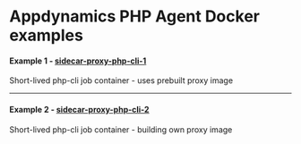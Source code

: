 # Appdynamics PHP Agent Docker examples


#### Example 1 - [sidecar-proxy-php-cli-1](sidecar-proxy-php-cli-1/README.md)
Short-lived php-cli job container - uses prebuilt proxy image 

---

#### Example 2 - [sidecar-proxy-php-cli-2](sidecar-proxy-php-cli-2/README.md)
Short-lived php-cli job container - building own proxy image
